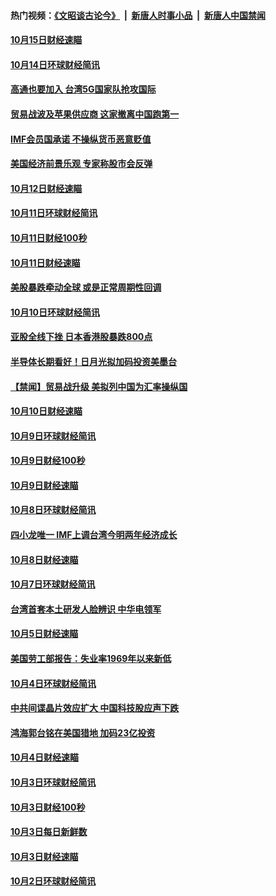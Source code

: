 #### 热门视频：[《文昭谈古论今》](https://github.com/gfw-breaker/wenzhao/blob/master/README.md?t=10160334) &nbsp;|&nbsp; [新唐人时事小品](https://github.com/gfw-breaker/ntdtv-comedy/blob/master/README.md?t=10160334) &nbsp;|&nbsp; [新唐人中国禁闻](https://github.com/gfw-breaker/ntdtv-news/blob/master/README.md?t=10160334)

#### [10月15日财经速瞄](../pages/news208/a1395499.md?t=10160334) 

#### [10月14日环球财经简讯](../pages/news208/a1395446.md?t=10160334) 

#### [高通也要加入 台湾5G国家队抢攻国际](../pages/news208/a1395415.md?t=10160334) 

#### [贸易战波及苹果供应商 这家撤离中国跑第一](../pages/news208/a1395254.md?t=10160334) 

#### [IMF会员国承诺  不操纵货币恶意贬值](../pages/news208/a1395274.md?t=10160334) 

#### [美国经济前景乐观 专家称股市会反弹](../pages/news208/a1395159.md?t=10160334) 

#### [10月12日财经速瞄](../pages/news208/a1395177.md?t=10160334) 

#### [10月11日环球财经简讯](../pages/news208/a1395122.md?t=10160334) 

#### [10月11日财经100秒](../pages/news208/a1395097.md?t=10160334) 

#### [10月11日财经速瞄](../pages/news208/a1395020.md?t=10160334) 

#### [美股暴跌牵动全球 或是正常周期性回调](../pages/news208/a1395005.md?t=10160334) 

#### [10月10日环球财经简讯](../pages/news208/a1394977.md?t=10160334) 

#### [亚股全线下挫 日本香港股暴跌800点](../pages/news208/a1394956.md?t=10160334) 

#### [半导体长期看好！日月光拟加码投资美墨台](../pages/news208/a1394954.md?t=10160334) 

#### [【禁闻】贸易战升级 美拟列中国为汇率操纵国](../pages/news208/a1394887.md?t=10160334) 

#### [10月10日财经速瞄](../pages/news208/a1394883.md?t=10160334) 

#### [10月9日环球财经简讯](../pages/news208/a1394831.md?t=10160334) 

#### [10月9日财经100秒](../pages/news208/a1394812.md?t=10160334) 

#### [10月9日财经速瞄](../pages/news208/a1394741.md?t=10160334) 

#### [10月8日环球财经简讯](../pages/news208/a1394682.md?t=10160334) 

#### [四小龙唯一 IMF上调台湾今明两年经济成长](../pages/news208/a1394649.md?t=10160334) 

#### [10月8日财经速瞄](../pages/news208/a1394582.md?t=10160334) 

#### [10月7日环球财经简讯](../pages/news208/a1394527.md?t=10160334) 

#### [台湾首套本土研发人脸辨识 中华电领军](../pages/news208/a1394509.md?t=10160334) 

#### [10月5日财经速瞄](../pages/news208/a1394260.md?t=10160334) 

#### [美国劳工部报告：失业率1969年以来新低](../pages/news208/a1394221.md?t=10160334) 

#### [10月4日环球财经简讯](../pages/news208/a1394211.md?t=10160334) 

#### [中共间谍晶片效应扩大 中国科技股应声下跌](../pages/news208/a1394210.md?t=10160334) 

#### [鸿海郭台铭在美国猎地 加码23亿投资](../pages/news208/a1394184.md?t=10160334) 

#### [10月4日财经速瞄](../pages/news208/a1394104.md?t=10160334) 

#### [10月3日环球财经简讯](../pages/news208/a1394057.md?t=10160334) 

#### [10月3日财经100秒](../pages/news208/a1394034.md?t=10160334) 

#### [10月3日每日新鲜数](../pages/news208/a1393967.md?t=10160334) 

#### [10月3日财经速瞄](../pages/news208/a1393964.md?t=10160334) 

#### [10月2日环球财经简讯](../pages/news208/a1393924.md?t=10160334) 

